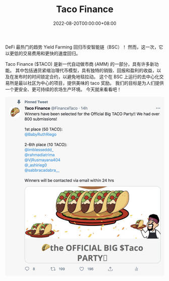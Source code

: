 ﻿---
title: "Taco Finance"
description: "币安智能链上的新反地毯拉动收益农场"
date: 2022-08-20T00:00:00+08:00
lastmod: 2022-08-20T00:00:00+08:00
draft: false
authors: ["boogArno"]
featuredImage: "taco-finance.png"
tags: ["DeFi","Taco Finance"]
categories: ["nfts"]
nfts: ["DeFi"]
blockchain: "BSC"
website: "https://dappradar.com/"
twitter: "https://twitter.com/FinanceTaco"
discord: ""
telegram: ""
github: ""
youtube: ""
twitch: ""
facebook: ""
instagram: ""
reddit: ""
medium: "https://taco-finance.medium.com/"
steam: ""
gitbook: ""
googleplay: ""
appstore: ""
status: "Live"
weight: 
lightgallery: true
toc: true
pinned: false
recommend: false
recommend1: false
---
DeFi 最热门的趋势 Yield Farming 回归币安智能链（BSC）！ 然而，这一次，它以更低的交易费用和更快的速度回归。

Taco Finance ($TACO) 是新一代自动做市商 (AMM) 的一部分，具有许多新功能。 其中包括通货紧缩治理代币模型，具有独特的销毁、回报和盈利的收益，以及在发布时的时间锁定合约，以避免地毯拉动。 这个在 BSC 上运行的去中心化交易所是最以社区为中心的项目，提供美味的 taco 奖励。
我们的目标是为人们提供一个更安全、更可持续的农场生产环境。 今天就来看看吧！

![R](R.png)